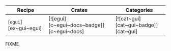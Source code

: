 | Recipe | Crates | Categories |
|--------|--------|------------|
| [`egui`][ex~gui~egui] | [![egui][c~egui~docs~badge]][c~egui~docs] | [![cat~gui][cat~gui~badge]][cat~gui] |

<div class="hidden">
FIXME
</div>
